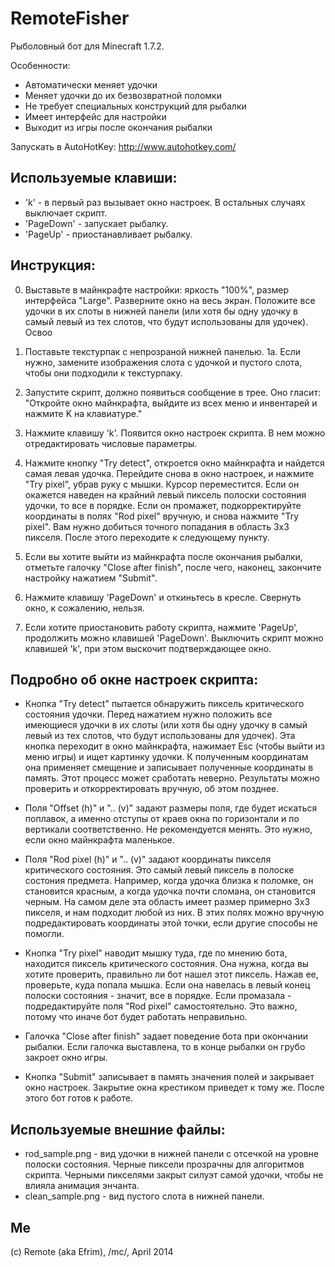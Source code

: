 # RemoteFisher

Рыболовный бот для Minecraft 1.7.2.

Особенности:
- Автоматически меняет удочки
- Меняет удочки до их безвозвратной поломки
- Не требует специальных конструкций для рыбалки
- Имеет интерфейс для настройки
- Выходит из игры после окончания рыбалки

Запускать в AutoHotKey: http://www.autohotkey.com/

## Используемые клавиши:
- 'k' - в первый раз вызывает окно настроек. В остальных случаях выключает скрипт.
- 'PageDown' - запускает рыбалку.
- 'PageUp' - приостанавливает рыбалку.

## Инструкция:

0. Выставьте в майнкрафте настройки: яркость "100%", размер интерфейса "Large". Разверните окно на весь экран. Положите все удочки в их слоты в нижней панели (или хотя бы одну удочку в самый левый из тех слотов, что будут использованы для удочек). Освоо

1. Поставьте текстурпак с непрозраной нижней панелью.
1а.	Если нужно, замените изображения слота с удочкой и пустого слота, чтобы они подходили к текстурпаку.

2. Запустите скрипт, должно появиться сообщение в трее.
Оно гласит: "Откройте окно майнкрафта, выйдите из всех меню и инвентарей и нажмите K на клавиатуре."

3. Нажмите клавишу 'k'. Появится окно настроек скрипта. В нем можно отредактировать числовые параметры.

4. Нажмите кнопку "Try detect", откроется окно майнкрафта и найдется самая левая удочка. Перейдите снова в окно настроек, и нажмите "Try pixel", убрав руку с мышки. Курсор переместится. Если он окажется наведен на крайний левый пиксель полоски состояния удочки, то все в порядке. Если он промажет, подкорректируйте координаты в полях "Rod pixel" вручную, и снова нажмите "Try pixel". Вам нужно добиться точного попадания в область 3х3 пикселя. После этого переходите к следующему пункту.

5. Если вы хотите выйти из майнкрафта после окончания рыбалки, отметьте галочку "Close after finish", после чего, наконец, закончите настройку нажатием "Submit".
	
6. Нажмите клавишу 'PageDown' и откиньтесь в кресле. Свернуть окно, к сожалению, нельзя.

7. Если хотите приостановить работу скрипта, нажмите 'PageUp', продолжить можно клавишей 'PageDown'. Выключить скрипт можно клавишей 'k', при этом выскочит подтверждающее окно.

## Подробно об окне настроек скрипта:

- Кнопка "Try detect" пытается обнаружить пиксель критического состояния удочки. Перед нажатием нужно положить все имеющиеся удочки в их слоты (или хотя бы одну удочку в самый левый из тех слотов, что будут использованы для удочек).
Эта кнопка переходит в окно майнкрафта, нажимает Esc (чтобы выйти из меню игры) и ищет картинку удочки. К полученным координатам она применяет смещение и записывает полученные координаты в память.
Этот процесс может сработать неверно. Результаты можно проверить и откорректировать вручную, об этом позднее.

- Поля "Offset (h)" и ".. (v)" задают размеры поля, где будет искаться поплавок, а именно отступы от краев окна по горизонтали и по вертикали соответственно. Не рекомендуется менять. Это нужно, если окно майнкрафта маленькое.

- Поля "Rod pixel (h)" и  ".. (v)" задают координаты пикселя критического состояния. Это самый левый пиксель в полоске состония предмета. Например, когда удочка близка к поломке, он становится красным, а когда удочка почти сломана, он становится черным. На самом деле эта область имеет размер примерно 3х3 пикселя, и нам подходит любой из них.
В этих полях можно вручную подредактировать координаты этой точки, если другие способы не помогли.

- Кнопка "Try pixel" наводит мышку туда, где по мнению бота, находится пиксель критического состояния. Она нужна, когда вы хотите проверить, правильно ли бот нашел этот пиксель. Нажав ее, проверьте, куда попала мышка. Если она навелась в левый конец полоски состояния - значит, все в порядке. Если промазала - подредактируйте поля "Rod pixel" самостоятельно. Это важно, потому что иначе бот будет работать неправильно.

- Галочка "Close after finish" задает поведение бота при окончании рыбалки. Если галочка выставлена, то в конце рыбалки он грубо закроет окно игры.

- Кнопка "Submit" записывает в память значения полей и закрывает окно настроек. Закрытие окна крестиком приведет к тому же. После этого бот готов к работе.

## Используемые внешние файлы: 
- rod_sample.png - вид удочки в нижней панели с отсечкой на уровне полоски состояния. Черные пиксели прозрачны для алгоритмов скрипта. Черными пикселями закрыт силуэт самой удочки, чтобы не влияла анимация энчанта.
- clean_sample.png - вид пустого слота в нижней панели.

## Me

(c) Remote (aka Efrim), /mc/, April 2014
